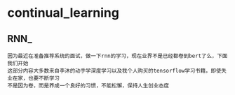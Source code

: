 # continual_learning
## RNN_
    因为最近在准备推荐系统的面试，做一下rnn的学习，现在业界不是已经都卷到bert了么，下面我们开始
    这部分内容大多数来自李沐的动手学深度学习以及我个人购买的tensorflow学习书籍，即使失业在家，也要不断学习
    不是因为卷，而是养成一个良好的习惯，不能松懈，保持人生创业态度
